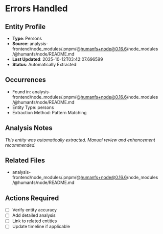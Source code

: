 # Errors Handled

## Entity Profile
- **Type**: Persons
- **Source**: analysis-frontend/node_modules/.pnpm/@humanfs+node@0.16.6/node_modules/@humanfs/node/README.md
- **Last Updated**: 2025-10-12T03:42:07.696599
- **Status**: Automatically Extracted

## Occurrences
- Found in: analysis-frontend/node_modules/.pnpm/@humanfs+node@0.16.6/node_modules/@humanfs/node/README.md
- Entity Type: persons
- Extraction Method: Pattern Matching

## Analysis Notes
*This entity was automatically extracted. Manual review and enhancement recommended.*

## Related Files
- analysis-frontend/node_modules/.pnpm/@humanfs+node@0.16.6/node_modules/@humanfs/node/README.md

## Actions Required
- [ ] Verify entity accuracy
- [ ] Add detailed analysis
- [ ] Link to related entities
- [ ] Update timeline if applicable
